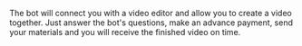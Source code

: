 The bot will connect you with a video editor and allow you to create a video together. Just answer the bot's questions, make an advance payment, send your materials and you will receive the finished video on time.
